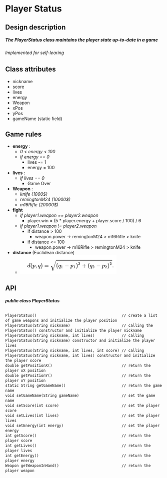 # Player Status 

## Design description

##### The PlayerStatus class maintains the player state up-to-date in a game
###### Implemented for self-learing 

## Class attributes
* nickname
* score
* lives
* energy
* Weapon
* xPos
* yPos
* gameName (static field)


## Game rules
* **energy** :
    * *0 < energy < 100*
    * *if energy == 0*
        * lives -= 1
        * energy = 100
* **lives** : 
    * *if lives == 0*
        * Game Over
* **Weapon** :
    * *knife (1000$)*
    * *remingtonM24 (10000$)*
    * *m16Rifle (20000$)*
* **fight**
    * *if player1.weapon == player2.weapon*
        * player.win = (5 * player.energy + player.score / 100) / 6
    * *if player1.weapon != player2.weapon*
        * if distance > 100 
            * weapon.power -> remingtonM24 > m16Rifle > knife
        * if distance <= 100 
            * weapon.power -> m16Rifle > remingtonM24 > knife
* **distance** (Euclidean distance)
    * ![.](./euclideanDistance.png "Euclidean image")
    
## API
##### public class PlayerStatus
## 
    PlayerStatus()                                      // create a list of game weapons and initialize the player position
    PlayerStatus(String nickname)                       // calling the PlayerStatus() constructor and initialize the player nickname
    PlayerStatus(String nickname, int lives)            // calling PlayerStatus(String nickname) constructor and initialize the player lives
    PlayerStatus(String nickname, int lives, int score) // calling PlayerStatus(String nickname, int lives) constructor and initialize the player score
    double getPositionX()                               // return the player oX position
    double getPositionY()                               // return the player oY position
    static String getGameName()                         // return the game name
    void setGameName(String gameName)                   // set the game name
    void setScore(int score)                            // set the player score
    void setLives(int lives)                            // set the player lives
    void setEnergy(int energy)                          // set the player energy
    int getScore()                                      // return the player score
    int getLives()                                      // return the player lives
    int getEnergy()                                     // return the player energy
    Weapon getWeaponInHand()                            // return the player weapon

